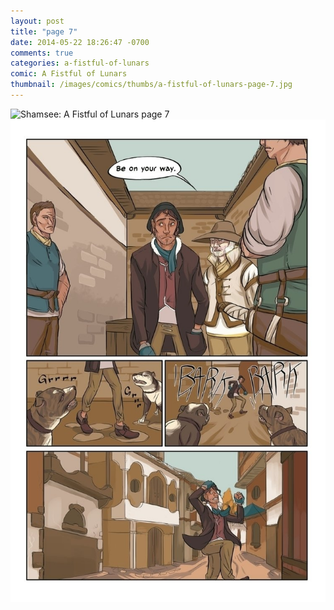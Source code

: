 ```yaml
---
layout: post
title: "page 7"
date: 2014-05-22 18:26:47 -0700
comments: true
categories: a-fistful-of-lunars
comic: A Fistful of Lunars
thumbnail: /images/comics/thumbs/a-fistful-of-lunars-page-7.jpg
---
```


<img title ="Shamsee: A Fistful of Lunars page 7" alt="Shamsee: A Fistful of Lunars page 7" data-interchange="[/images/comics/a-fistful-of-lunars-page-7.jpg, (default)], [/images/comics/med/a-fistful-of-lunars-page-7.jpg, (med)], [/images/comics/small/a-fistful-of-lunars-page-7.jpg, (small)]">
<noscript><img title ="Shamsee: A Fistful of Lunars page 7" alt="Shamsee: A Fistful of Lunars page 7" src="/images/comics/a-fistful-of-lunars-page-7.jpg"></noscript>